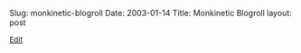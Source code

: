 Slug: monkinetic-blogroll
Date: 2003-01-14
Title: Monkinetic Blogroll
layout: post


<div style="font-size:small"><a href="http://www.blogrolling.com/edit_roll.phtml?roll_id=7318f359722ae64ccc8a8b984f830ced">Edit</a></div>
